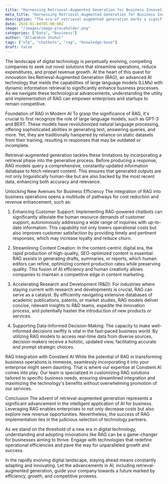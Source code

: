 ```yaml
---
title: "Harnessing Retrieval-Augmented Generation for Business Innovation"
meta_title: "Harnessing Retrieval-Augmented Generation for Business Innovation"
description: "The era of retrieval-augmented generation marks a significant leap towards more intelligent, efficient, and dynamic use of AI in business. By leveraging the power of RAG, companies can significantly reduce operational costs and open new avenues for revenue expansion. "
date: 2024-01-04T05:00:00Z
image: "/images/image-placeholder.png"
categories: ["Data", "Business"]
author: "Allabaksh Shahul"
tags: ["nlp", "chatbots", "rag", "knowledge-base"]
draft: false
---
```


The landscape of digital technology is perpetually evolving, compelling companies to seek out novel solutions that streamline operations, reduce expenditures, and propel revenue growth. At the heart of this quest for innovation lies Retrieval-Augmented Generation (RAG), an advanced AI technology that melds the capabilities of large language models (LLMs) with dynamic information retrieval to significantly enhance business processes. As we navigate these technological advancements, understanding the utility and implementation of RAG can empower enterprises and startups to remain competitive.

Foundation of RAG in Modern AI
To grasp the significance of RAG, it's crucial to first recognize the role of large language models, such as GPT-3 and BERT. These models have revolutionized natural language processing, offering sophisticated abilities in generating text, answering queries, and more. Yet, they are traditionally hampered by reliance on static datasets from their training, resulting in responses that may be outdated or incomplete.

Retrieval-augmented generation tackles these limitations by incorporating a retrieval phase into the generative process. Before producing a response, RAG models query a comprehensive, constantly-updated information database to fetch relevant content. This ensures that generated outputs are not only linguistically human-like but are also backed by the most recent data, enhancing both accuracy and relevance.

Unlocking New Avenues for Business Efficiency
The integration of RAG into business operations opens a multitude of pathways for cost reduction and revenue enhancement, such as:

1. Enhancing Customer Support: Implementing RAG-powered chatbots can significantly alleviate the human resource demands of customer support, autonomously addressing a wide range of inquiries with up-to-date information. This capability not only lowers operational costs but also improves customer satisfaction by providing timely and pertinent responses, which may increase loyalty and reduce churn.

2. Streamlining Content Creation: In the content-centric digital era, the rapid production of high-quality, SEO-optimized content is essential. RAG assists in generating drafts, summaries, or reports, which human editors can refine, optimizing content production rates while preserving quality. This fusion of AI efficiency and human creativity allows companies to maintain a competitive edge in content marketing.

3. Accelerating Research and Development (R&D): For industries where staying current with research and developments is crucial, RAG can serve as a catalyst. By efficiently navigating extensive databases of academic publications, patents, or market studies, RAG models deliver concise, relevant insights to R&D teams, expedite the innovation process, and potentially hasten the introduction of new products or services.

4. Supporting Data-Informed Decision-Making: The capacity to make well-informed decisions swiftly is vital in the fast-paced business world. By utilizing RAG models to access real-time data from diverse sources, decision-makers receive a holistic, updated view, facilitating accurate and prompt strategic choices.

RAG Integration with Constient AI
While the potential of RAG in transforming business operations is immense, seamlessly incorporating it into your enterprise might seem daunting. That is where our expertise at Constient AI comes into play. Our team is specialized in customizing RAG solutions tailored to specific business needs, ensuring streamlined integration and maximizing the technology's benefits without overwhelming promotion of our services.

Conclusion
The advent of retrieval-augmented generation represents a significant advancement in the intelligent application of AI for business. Leveraging RAG enables enterprises to not only decrease costs but also explore new revenue opportunities. Nevertheless, the success of RAG implementation lies in the judicious selection of technology partners.

As we stand on the threshold of a new era in digital technology, understanding and adopting innovations like RAG can be a game-changer for businesses aiming to thrive. Engage with technologies that redefine operational efficiencies and pave the way for unparalleled growth and success.

In the rapidly evolving digital landscape, staying ahead means constantly adapting and innovating. Let the advancements in AI, including retrieval-augmented generation, guide your company towards a future marked by efficiency, growth, and competitive prowess.
